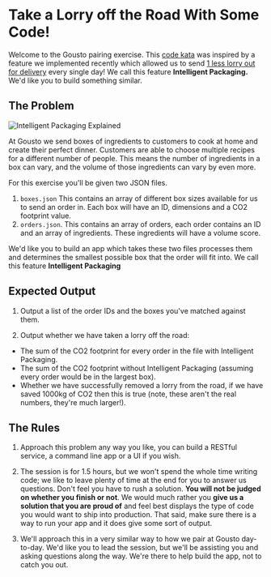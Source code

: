 # Take a Lorry off the Road With Some Code!

Welcome to the Gousto pairing exercise. This [code kata](http://codekata.com/) was inspired by a feature we implemented recently which allowed us to send [1 less lorry out for delivery](https://medium.com/gousto-engineering-techbrunch/taking-a-lorry-off-the-road-with-some-code-a988f70b37c1) every single day! We call this feature **Intelligent Packaging.** We'd like you to build something similar.

## The Problem

![Intelligent Packaging Explained](https://i.imgur.com/8iPoykn.png)

At Gousto we send boxes of ingredients to customers to cook at home and create their perfect dinner. Customers are able to choose multiple recipes for a different number of people. This means the number of ingredients in a box can vary, and the volume of those ingredients can vary by even more.


For this exercise you'll be given two JSON files. 

1) `boxes.json` 
This contains an array of different box sizes available for us to send an order in. Each box will have an ID, dimensions and a CO2 footprint value.
2) `orders.json`. 
This contains an array of orders, each order contains an ID and an array of ingredients. These ingredients will have a volume score.

We'd like you to build an app which takes these two files processes them and determines the smallest possible box that the order will fit into. We call this feature **Intelligent Packaging**

## Expected Output

1) Output a list of the order IDs and the boxes you've matched against them.

2) Output whether we have taken a lorry off the road:
- The sum of the CO2 footprint for every order in the file with Intelligent Packaging.
- The sum of the CO2 footprint without Intelligent Packaging (assuming every order would be in the largest box).
- Whether we have successfully removed a lorry from the road, if we have saved 1000kg of CO2 then this is true (note, these aren't the real numbers, they're much larger!).


## The Rules
1) Approach this problem any way you like, you can build a RESTful service, a command line app or a UI if you wish.

2) The session is for 1.5 hours, but we won't spend the whole time writing code; we like to leave plenty of time at the end for you to answer us questions. Don't feel you have to rush a solution. **You will not be judged on whether you finish or not**. We would much rather you **give us a solution that you are proud of** and feel best displays the type of code you would want to ship into production. That said, make sure there is a way to run your app and it does give some sort of output.

3) We'll approach this in a very similar way to how we pair at Gousto day-to-day. We'd like you to lead the session, but we'll be assisting you and asking questions along the way. We're there to help build the app, not to catch you out.
